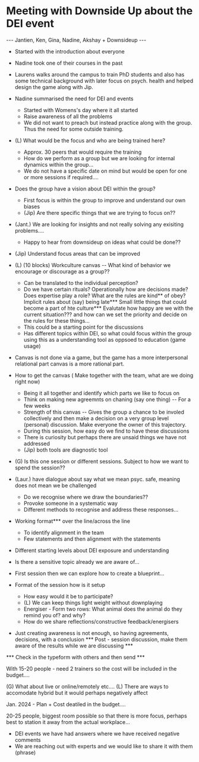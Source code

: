# Meeting with Downside Up about the DEI event
 --- Jantien, Ken, Gina, Nadine, Akshay + Downsideup ---

- Started with the introduction about everyone
- Nadine took one of their courses in the past
- Laurens walks around the campus to train PhD students and also has some technical background
  with later focus on psych. health and helped design the game along with Jip.
- Nadine summarised the need for DEI and events
	- Started with Womens's day where it all started
	- Raise awareness of all the problems
	- We did not want to preach but instead practice along with the group. Thus the need
	  for some outside training.
- (L) What would be the focus and who are being trained here?
	- Approx. 30 peers that would require the training
	- How do we perform as a group but we are looking for internal dynamics within the 
	  group...
	- We do not have a specific date on mind but would be open for one or more sessions
	  if required....
- Does the group have a vision about DEI within the group?
	- First focus is within the group to improve and understand our own biases
	- (Jip) Are there specific things that we are trying to focus on??
- (Jant.) We are looking for insights and not really solving any exisiting problems....
	- Happy to hear from downsideup on ideas what could be done??
- (Jip) Understand focus areas that can be improved 
- (L) (10 blocks) Workculture canvas -- What kind of behavior we encourage or discourage as a group??
	- Can be translated to the individual perception?
	- Do we have certain rituals? Operationally how are decisions made?
	  Does expertise play a role? What are the rules are kind** of obey?
	  Implicit rules about (say) being late*** 
	  Small little things that could become a part of hte culture***
	  Evalutate how happy are we with the current situation??? and how can we set the priority
	  and decide on the rules for these things...
	- This could be a starting point for the discussions
	- Has different topics within DEI, so what could focus within the group
	  using this as a understanding tool as oppsoed to education (game usage)
- Canvas is not done via a game, but the game has a more interpersonal relational part
  canvas is a more rational part.
- How to get the canvas ( Make together with the team, what are we doing right now)
	- Being it all together and identify which parts we like to focus on
	- Think on making new agreemnts on chaning (say one thing) -- For a few weeks
	- Strength of this canvas -- Gives the group a chance to be involed collectively
	  and then make a decision on a very group level (personal) discussion. Make everyone
	  the owner of this trajectory.
	- During this session, how easy do we find to have these discussions
	- There is curiosity but perhaps there are unsaid things we have not addressed
	- (Jip) both tools are diagnostic tool
- (G) Is this one session or different sessions. Subject to how we want to spend the session??
- (Laur.) have dialogue about say what we mean psyc. safe, meaning does not mean we be challenged
	- Do we recognise where we draw the boundaries??
	- Provoke someone in a systematic way
	- Different methods to recognise and address these responses...
- Working format*** over the line/across the line
	- To identify alignment in the team
	- Few statements and then alignment with the statements
- Different starting levels about DEI exposure and understanding
- Is there a sensitive topic already we are aware of...

- First session then we can explore how to create a blueprint...

- Format of the session how is it setup
	- How easy would it be to participate?
	- (L) We can keep things light weight without downplaying	
	- Energiser - Form two rows: What animal does the animal do they remind you of?
		and why?
	- How do we share reflections/constructive feedback/energisers 
- Just creating awareness is not enough, so having agreements, decisions, with a conclusion
*** Post - session discussion, make them aware of the results while we are discussing ***

*** Check in the typeform with others and then send ***

With 15-20 people - need 2 trainers so the cost will be included in the budget....

(G) What about live or online/remotely etc.... 
(L) There are ways to accomodate hybrid but it would perhaps negatively affect

Jan. 2024 - Plan + Cost deatiled in the budget....

20-25 people, biggest room possible so that there is more focus, perhaps best to station it away
from the actual workplace...

- DEI events we have had answers where we have received negative comments
- We are reaching out with experts and we would like to share it with them (phrase)










 




